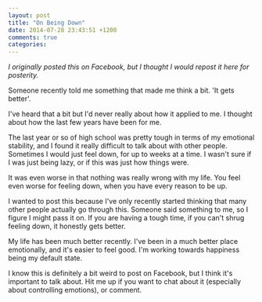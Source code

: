 ```yaml
---
layout: post
title: "On Being Down"
date: 2014-07-28 23:43:51 +1200
comments: true
categories: 
---
```


*I originally posted this on Facebook, but I thought I would repost it here for posterity.*

Someone recently told me something that made me think a bit. 'It gets better'.

I've heard that a bit but I'd never really about how it applied to me. I thought about how the last few years have been for me.

The last year or so of high school was pretty tough in terms of my emotional stability, and I found it really difficult to talk about with other people. Sometimes I would just feel down, for up to weeks at a time. I wasn't sure if I was just being lazy, or if this was just how things were.

It was even worse in that nothing was really wrong with my life. You feel even worse for feeling down, when you have every reason to be up.

I wanted to post this because I've only recently started thinking that many other people actually go through this. Someone said something to me, so I figure I might pass it on. If you are having a tough time, if you can't shrug feeling down, it honestly gets better.

My life has been much better recently. I've been in a much better place emotionally, and it's easier to feel good. I'm working towards happiness being my default state.

I know this is definitely a bit weird to post on Facebook, but I think it's important to talk about. Hit me up if you want to chat about it (especially about controlling emotions), or comment.
